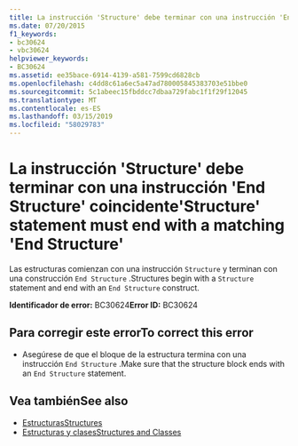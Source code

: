 ```yaml
---
title: La instrucción 'Structure' debe terminar con una instrucción 'End Structure' coincidente
ms.date: 07/20/2015
f1_keywords:
- bc30624
- vbc30624
helpviewer_keywords:
- BC30624
ms.assetid: ee35bace-6914-4139-a581-7599cd6828cb
ms.openlocfilehash: c4dd8c61a6ec5a47ad780005845383703e51bbe0
ms.sourcegitcommit: 5c1abeec15fbddcc7dbaa729fabc1f1f29f12045
ms.translationtype: MT
ms.contentlocale: es-ES
ms.lasthandoff: 03/15/2019
ms.locfileid: "58029783"
---
```

# <a name="structure-statement-must-end-with-a-matching-end-structure"></a><span data-ttu-id="78740-102">La instrucción 'Structure' debe terminar con una instrucción 'End Structure' coincidente</span><span class="sxs-lookup"><span data-stu-id="78740-102">'Structure' statement must end with a matching 'End Structure'</span></span>
<span data-ttu-id="78740-103">Las estructuras comienzan con una instrucción `Structure` y terminan con una construcción `End Structure` .</span><span class="sxs-lookup"><span data-stu-id="78740-103">Structures begin with a `Structure` statement and end with an `End Structure` construct.</span></span>  
  
 <span data-ttu-id="78740-104">**Identificador de error:** BC30624</span><span class="sxs-lookup"><span data-stu-id="78740-104">**Error ID:** BC30624</span></span>  
  
## <a name="to-correct-this-error"></a><span data-ttu-id="78740-105">Para corregir este error</span><span class="sxs-lookup"><span data-stu-id="78740-105">To correct this error</span></span>  
  
-   <span data-ttu-id="78740-106">Asegúrese de que el bloque de la estructura termina con una instrucción `End Structure` .</span><span class="sxs-lookup"><span data-stu-id="78740-106">Make sure that the structure block ends with an `End Structure` statement.</span></span>  
  
## <a name="see-also"></a><span data-ttu-id="78740-107">Vea también</span><span class="sxs-lookup"><span data-stu-id="78740-107">See also</span></span>

- [<span data-ttu-id="78740-108">Estructuras</span><span class="sxs-lookup"><span data-stu-id="78740-108">Structures</span></span>](../../visual-basic/programming-guide/language-features/data-types/structures.md)
- [<span data-ttu-id="78740-109">Estructuras y clases</span><span class="sxs-lookup"><span data-stu-id="78740-109">Structures and Classes</span></span>](../../visual-basic/programming-guide/language-features/data-types/structures-and-classes.md)
